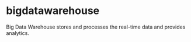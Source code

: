 # bigdatawarehouse
Big Data Warehouse stores and processes the real-time data and provides analytics. 
